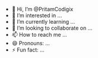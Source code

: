 - 👋 Hi, I’m @PritamCodigix
- 👀 I’m interested in ...
- 🌱 I’m currently learning ...
- 💞️ I’m looking to collaborate on ...
- 📫 How to reach me ...
- 😄 Pronouns: ...
- ⚡ Fun fact: ...

<!---
PritamCodigix/PritamCodigix is a ✨ special ✨ repository because its `README.md` (this file) appears on your GitHub profile.
You can click the Preview link to take a look at your changes.
--->
